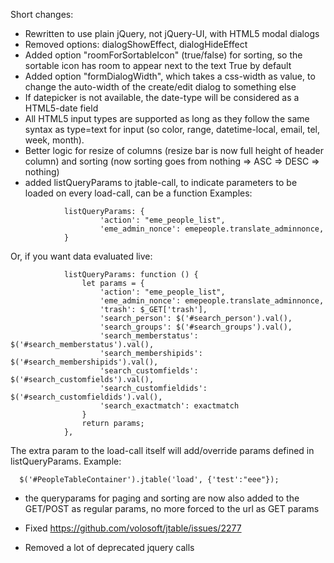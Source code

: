 Short changes:

* Rewritten to use plain jQuery, not jQuery-UI, with HTML5 modal dialogs
* Removed options: dialogShowEffect, dialogHideEffect
* Added option "roomForSortableIcon" (true/false) for sorting, so the sortable icon has room to appear next to the text
  True by default
* Added option "formDialogWidth", which takes a css-width as value, to change the auto-width of the create/edit dialog to something else
* If datepicker is not available, the date-type will be considered as a HTML5-date field
* All HTML5 input types are supported as long as they follow the same syntax as type=text for input (so color, range, datetime-local, email, tel, week, month).
* Better logic for resize of columns (resize bar is now full height of header column) and sorting (now sorting goes from nothing => ASC => DESC => nothing)
* added listQueryParams to jtable-call, to indicate parameters to be loaded on
every load-call, can be a function
  Examples:
```
            listQueryParams: {
                    'action': "eme_people_list",
                    'eme_admin_nonce': emepeople.translate_adminnonce,
			}
```
  Or, if you want data evaluated live:
```
            listQueryParams: function () {
                let params = {
                    'action': "eme_people_list",
                    'eme_admin_nonce': emepeople.translate_adminnonce,
                    'trash': $_GET['trash'],
                    'search_person': $('#search_person').val(),
                    'search_groups': $('#search_groups').val(),
                    'search_memberstatus': $('#search_memberstatus').val(),
                    'search_membershipids': $('#search_membershipids').val(),
                    'search_customfields': $('#search_customfields').val(),
                    'search_customfieldids': $('#search_customfieldids').val(),
                    'search_exactmatch': exactmatch
                }
                return params;
            },
```
  The extra param to the load-call itself will add/override params defined in
  listQueryParams. Example:
```
  $('#PeopleTableContainer').jtable('load', {'test':"eee"});
```
* the queryparams for paging and sorting are now also added to the GET/POST as
regular params, no more forced to the url as GET params

* Fixed https://github.com/volosoft/jtable/issues/2277
* Removed a lot of deprecated jquery calls
